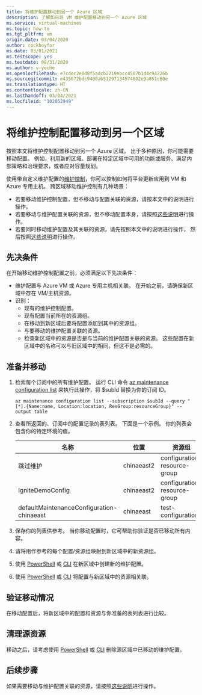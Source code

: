 ```yaml
---
title: 将维护配置移动到另一个 Azure 区域
description: 了解如何将 VM 维护配置移动到另一个 Azure 区域
ms.service: virtual-machines
ms.topic: how-to
ms.tgt_pltfrm: vm
origin.date: 03/04/2020
author: rockboyfor
ms.date: 03/01/2021
ms.testscope: yes
ms.testdate: 08/31/2020
ms.author: v-yeche
ms.openlocfilehash: e7cdec2e0d8f5adcb2219ebcc4507b1d4c94226b
ms.sourcegitcommit: e435672bdc9400ab51297134574802e9a851c60e
ms.translationtype: HT
ms.contentlocale: zh-CN
ms.lasthandoff: 03/04/2021
ms.locfileid: "102052949"
---
```

# <a name="move-a-maintenance-control-configuration-to-another-region"></a>将维护控制配置移动到另一个区域

按照本文将维护控制配置移动到另一个 Azure 区域。 出于多种原因，你可能需要移动配置。 例如，利用新的区域、部署在特定区域中可用的功能或服务、满足内部策略和治理要求，或者应对容量规划。

使用带自定义维护配置的[维护控制](maintenance-control.md)，你可以控制如何将平台更新应用到 VM 和 Azure 专用主机。 跨区域移动维护控制有几种场景：

- 若要移动维护控制配置，但不移动与配置关联的资源，请按本文中的说明进行操作。
- 若要移动与维护配置关联的资源，但不移动配置本身，请按照[这些说明](move-region-maintenance-configuration-resources.md)进行操作。
- 若要同时移动维护配置及其关联的资源，请先按照本文中的说明进行操作， 然后按照[这些说明](move-region-maintenance-configuration-resources.md)进行操作。

## <a name="prerequisites"></a>先决条件

在开始移动维护控制配置之前，必须满足以下先决条件：

- 维护配置与 Azure VM 或 Azure 专用主机相关联。 在开始之前，请确保新区域中存在 VM/主机资源。
- 识别： 
    - 现有的维护控制配置。
    - 现有配置当前所在的资源组。 
    - 在移动到新区域后要将配置添加到其中的资源组。 
    - 与要移动的维护配置关联的资源。
    - 检查新区域中的资源是否是与当前的维护配置关联的资源。 这些配置在新区域中的名称可以与旧区域中的相同，但这不是必需的。

## <a name="prepare-and-move"></a>准备并移动 

1. 检索每个订阅中的所有维护配置。 运行 CLI 命令 [az maintenance configuration list](https://docs.azure.cn/cli/ext/maintenance/maintenance/configuration#ext_maintenance_az_maintenance_configuration_list) 来执行此操作，将 $subId 替换为你的订阅 ID。

    ```
    az maintenance configuration list --subscription $subId --query "[*].{Name:name, Location:location, ResGroup:resourceGroup}" --output table
    ```
2. 查看所返回的、订阅中的配置记录的表列表。 下面是一个示例。 你的列表会包含你的特定环境的值。

    **名称** | **位置** | **资源组**
    --- | --- | ---
    跳过维护 | chinaeast2 | configuration-resource-group
    IgniteDemoConfig | chinaeast2 | configuration-resource-group
    defaultMaintenanceConfiguration-chinaeast | chinaeast | test-configuration

3. 保存你的列表供参考。 当你移动配置时，它可帮助你验证是否已移动所有内容。
4. 请将用作参考的每个配置/资源组映射到新区域中的新资源组。
5. 使用 [PowerShell](../virtual-machines/maintenance-control-powershell.md#create-a-maintenance-configuration) 或 [CLI](../virtual-machines/maintenance-control-cli.md#create-a-maintenance-configuration) 在新区域中创建新的维护配置。
6. 使用 [PowerShell](../virtual-machines/maintenance-control-powershell.md#assign-the-configuration) 或 [CLI](../virtual-machines/maintenance-control-cli.md#assign-the-configuration) 将配置与新区域中的资源相关联。

## <a name="verify-the-move"></a>验证移动情况

在移动配置后，将新区域中的配置和资源与你准备的表列表进行比较。

## <a name="clean-up-source-resources"></a>清理源资源

移动之后，请考虑使用 [PowerShell](../virtual-machines/maintenance-control-powershell.md#remove-a-maintenance-configuration) 或 [CLI](../virtual-machines/maintenance-control-cli.md#delete-a-maintenance-configuration) 删除源区域中已移动的维护配置。

## <a name="next-steps"></a>后续步骤

如果需要移动与维护配置关联的资源，请按照[这些说明](move-region-maintenance-configuration-resources.md)进行操作。

<!--Update_Description: update meta properties, wording update, update link-->